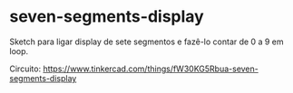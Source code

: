 # seven-segments-display

Sketch para ligar display de sete segmentos e fazê-lo contar de 0 a 9 em loop. 

Circuito: https://www.tinkercad.com/things/fW30KG5Rbua-seven-segments-display
